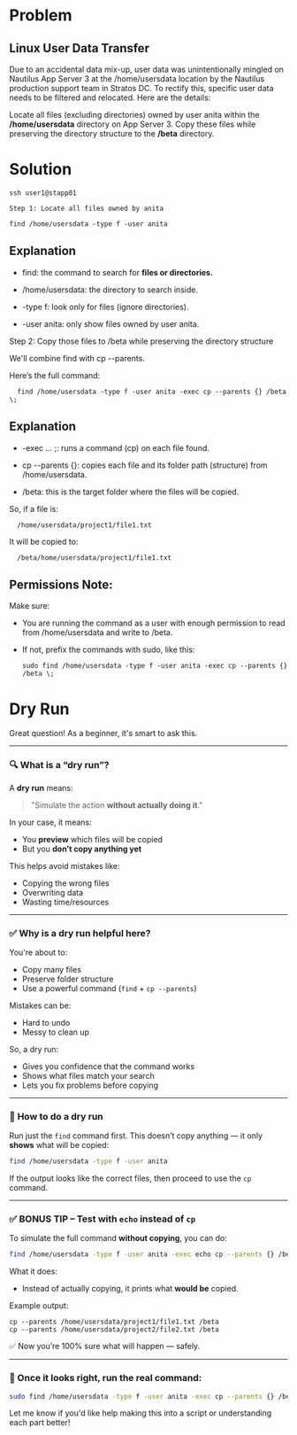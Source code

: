 # Problem

## Linux User Data Transfer
Due to an accidental data mix-up, user data was unintentionally mingled on Nautilus App Server 3 at the /home/usersdata location by the Nautilus production support team in Stratos DC. To rectify this, specific user data needs to be filtered and relocated. Here are the details:


Locate all files (excluding directories) owned by user anita within the <b>/home/usersdata</b> directory on App Server 3. Copy these files while preserving the directory structure to the <b>/beta</b> directory.<b></b>


# Solution
    
    ssh user1@stapp01

    Step 1: Locate all files owned by anita
    
    find /home/usersdata -type f -user anita

## Explanation

   - find: the command to search for <b>files or directories.</b>

   - /home/usersdata: the directory to search inside.

   - -type f: look only for files (ignore directories).

   -  -user anita: only show files owned by user anita.

Step 2: Copy those files to /beta while preserving the directory structure

We'll combine find with cp --parents.

Here’s the full command:

      find /home/usersdata -type f -user anita -exec cp --parents {} /beta \;

## Explanation

- -exec ... \;: runs a command (cp) on each file found.

- cp --parents {}: copies each file and its folder path (structure) from /home/usersdata.

- /beta: this is the target folder where the files will be copied.

So, if a file is:

      /home/usersdata/project1/file1.txt

It will be copied to:
      
      /beta/home/usersdata/project1/file1.txt

## Permissions Note:
Make sure:

- You are running the command as a user with enough permission to read from /home/usersdata and write to /beta.

- If not, prefix the commands with sudo, like this:

      sudo find /home/usersdata -type f -user anita -exec cp --parents {} /beta \;

# Dry Run

Great question! As a beginner, it's smart to ask this.

---

### 🔍 **What is a “dry run”?**

A **dry run** means:

> "Simulate the action **without actually doing it**."

In your case, it means:

* You **preview** which files will be copied
* But you **don’t copy anything yet**

This helps avoid mistakes like:

* Copying the wrong files
* Overwriting data
* Wasting time/resources

---

### ✅ **Why is a dry run helpful here?**

You're about to:

* Copy many files
* Preserve folder structure
* Use a powerful command (`find` + `cp --parents`)

Mistakes can be:

* Hard to undo
* Messy to clean up

So, a dry run:

* Gives you confidence that the command works
* Shows what files match your search
* Lets you fix problems before copying

---

### 🧪 **How to do a dry run**

Run just the `find` command first. This doesn’t copy anything — it only **shows** what will be copied:

```bash
find /home/usersdata -type f -user anita
```

If the output looks like the correct files, then proceed to use the `cp` command.

---

### ✅ BONUS TIP – Test with `echo` instead of `cp`

To simulate the full command **without copying**, you can do:

```bash
find /home/usersdata -type f -user anita -exec echo cp --parents {} /beta \;
```

What it does:

* Instead of actually copying, it prints what **would be** copied.

Example output:

```
cp --parents /home/usersdata/project1/file1.txt /beta
cp --parents /home/usersdata/project2/file2.txt /beta
```

✅ Now you’re 100% sure what will happen — safely.

---

### 🚀 Once it looks right, run the real command:

```bash
sudo find /home/usersdata -type f -user anita -exec cp --parents {} /beta \;
```

Let me know if you'd like help making this into a script or understanding each part better!

